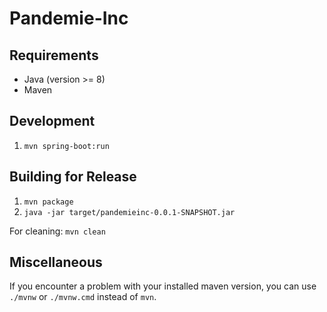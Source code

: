 # Pandemie-Inc

## Requirements
- Java (version >= 8)
- Maven

## Development

1) `mvn spring-boot:run`


## Building for Release

1) `mvn package`
2) `java -jar target/pandemieinc-0.0.1-SNAPSHOT.jar`

For cleaning: `mvn clean`


## Miscellaneous

If you encounter a problem with your installed maven version, you can use `./mvnw` or `./mvnw.cmd` instead
of `mvn`.
